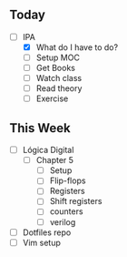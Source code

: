 ## Today
- [ ] IPA 
	- [x] What do I have to do?
	- [ ] Setup MOC
	- [ ] Get Books
	- [ ] Watch class
	- [ ] Read theory
	- [ ] Exercise
## This Week
- [ ] Lógica Digital
	- [ ] Chapter 5
		- [ ] Setup
		- [ ] Flip-flops
		- [ ] Registers
		- [ ] Shift registers
		- [ ] counters
		- [ ] verilog	
- [ ] Dotfiles repo
- [ ] Vim setup